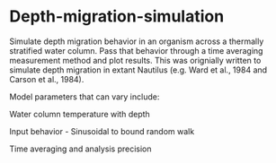 # Depth-migration-simulation
Simulate depth migration behavior in an organism across a thermally stratified water column. Pass that behavior through a time averaging measurement method and plot results. This was orignially written to simulate depth migration in extant Nautilus (e.g. Ward et al., 1984 and Carson et al., 1984).

Model parameters that can vary include:

Water column temperature with depth

Input behavior - Sinusoidal to bound random walk

Time averaging and analysis precision
